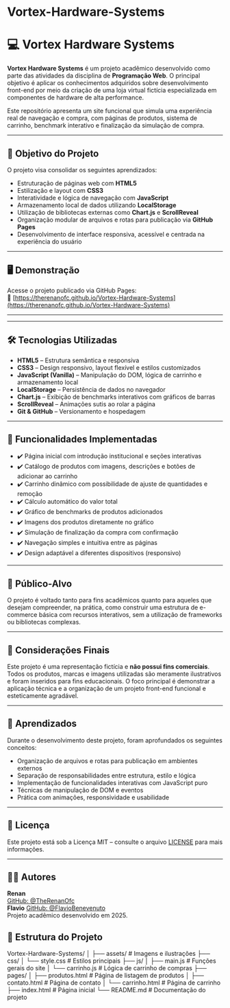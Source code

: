 # Vortex-Hardware-Systems

# 💻 Vortex Hardware Systems

**Vortex Hardware Systems** é um projeto acadêmico desenvolvido como parte das atividades da disciplina de **Programação Web**. O principal objetivo é aplicar os conhecimentos adquiridos sobre desenvolvimento front-end por meio da criação de uma loja virtual fictícia especializada em componentes de hardware de alta performance.

Este repositório apresenta um site funcional que simula uma experiência real de navegação e compra, com páginas de produtos, sistema de carrinho, benchmark interativo e finalização da simulação de compra.

---

## 📘 Objetivo do Projeto

O projeto visa consolidar os seguintes aprendizados:

- Estruturação de páginas web com **HTML5**
- Estilização e layout com **CSS3**
- Interatividade e lógica de navegação com **JavaScript**
- Armazenamento local de dados utilizando **LocalStorage**
- Utilização de bibliotecas externas como **Chart.js** e **ScrollReveal**
- Organização modular de arquivos e rotas para publicação via **GitHub Pages**
- Desenvolvimento de interface responsiva, acessível e centrada na experiência do usuário

---

## 🖥️ Demonstração

Acesse o projeto publicado via GitHub Pages:  
🔗 [https://therenanofc.github.io/Vortex-Hardware-Systems](https://therenanofc.github.io/Vortex-Hardware-Systems)

---


---

## 🛠️ Tecnologias Utilizadas

- **HTML5** – Estrutura semântica e responsiva
- **CSS3** – Design responsivo, layout flexível e estilos customizados
- **JavaScript (Vanilla)** – Manipulação do DOM, lógica de carrinho e armazenamento local
- **LocalStorage** – Persistência de dados no navegador
- **Chart.js** – Exibição de benchmarks interativos com gráficos de barras
- **ScrollReveal** – Animações sutis ao rolar a página
- **Git & GitHub** – Versionamento e hospedagem

---

## 🧪 Funcionalidades Implementadas

- ✔️ Página inicial com introdução institucional e seções interativas
- ✔️ Catálogo de produtos com imagens, descrições e botões de adicionar ao carrinho
- ✔️ Carrinho dinâmico com possibilidade de ajuste de quantidades e remoção
- ✔️ Cálculo automático do valor total
- ✔️ Gráfico de benchmarks de produtos adicionados
- ✔️ Imagens dos produtos diretamente no gráfico
- ✔️ Simulação de finalização da compra com confirmação
- ✔️ Navegação simples e intuitiva entre as páginas
- ✔️ Design adaptável a diferentes dispositivos (responsivo)

---

## 🎯 Público-Alvo

O projeto é voltado tanto para fins acadêmicos quanto para aqueles que desejam compreender, na prática, como construir uma estrutura de e-commerce básica com recursos interativos, sem a utilização de frameworks ou bibliotecas complexas.

---

## 📌 Considerações Finais

Este projeto é uma representação fictícia e **não possui fins comerciais**. Todos os produtos, marcas e imagens utilizadas são meramente ilustrativos e foram inseridos para fins educacionais. O foco principal é demonstrar a aplicação técnica e a organização de um projeto front-end funcional e esteticamente agradável.

---

## 🧠 Aprendizados

Durante o desenvolvimento deste projeto, foram aprofundados os seguintes conceitos:

- Organização de arquivos e rotas para publicação em ambientes externos
- Separação de responsabilidades entre estrutura, estilo e lógica
- Implementação de funcionalidades interativas com JavaScript puro
- Técnicas de manipulação de DOM e eventos
- Prática com animações, responsividade e usabilidade

---

## 📄 Licença

Este projeto está sob a Licença MIT – consulte o arquivo [LICENSE](LICENSE) para mais informações.

---

## 👨‍💻 Autores

**Renan**  
[GitHub: @TheRenanOfc](https://github.com/TheRenanOfc)  
**Flavio**
[GitHub: @FlavioBenevenuto](https://github.com/FlavioBenevenuto)  
Projeto acadêmico desenvolvido em 2025.


## 📂 Estrutura do Projeto
Vortex-Hardware-Systems/
│
├── assets/ # Imagens e ilustrações
├── css/
│ └── style.css # Estilos principais
├── js/
│ ├── main.js # Funções gerais do site
│ └── carrinho.js # Lógica de carrinho de compras
├── pages/
│ ├── produtos.html # Página de listagem de produtos
│ ├── contato.html # Página de contato
│ └── carrinho.html # Página de carrinho
├── index.html # Página inicial
└── README.md # Documentação do projeto
